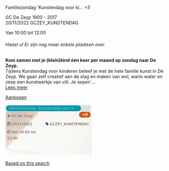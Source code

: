 Familiezondag 'Kunstendag voor ki... *<5*

GC De Zeyp 1900 - 2017  
20/11/2022 GCZEY\_KUNSTENDAG  

Van 10:00 tot 12:00

  

###### *Haast u! Er zijn nog maar enkele plaatsen over.*

  

**Kom samen met je (klein)kind één keer per maand op zondag naar De Zeyp.**  
Tijdens Kunstendag voor kinderen beleef je met de hele familie kunst in De Zeyp. We gaan zelf creatief aan de slag en maken van wol, warm water en zeep een kunstwerkje van vilt. Je experi ...  
[Lees meer](https://tickets.vgc.be/activity/subscribe/GCZEY_KUNSTENDAG)

[Aankopen](https://tickets.vgc.be/ticketingActivity/subscribe/GCZEY_KUNSTENDAG)

![](80201.png)

[Based on this search](https://tickets.vgc.be/activity/index?&vrijeplaatsen=1&Age%5B%5D=4%2C6&entity=276)